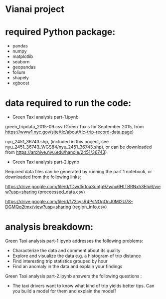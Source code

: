 # Vianai project 
# required Python package: 
- pandas
- numpy
- matplotlib
- seaborn
- geopandas
- folium
- shapely
- xgboost

# data required to run the code:
- Green Taxi analysis part-1.ipynb 

green_tripdata_2015-09.csv (Green Taxis for September 2015, from https://www1.nyc.gov/site/tlc/about/tlc-trip-record-data.page)

nyu_2451_36743.shp, (included in this project, see nyu_2451_36743_WGS84/nyu_2451_36743.shp), or can be downloaded from https://archive.nyu.edu/handle/2451/36743)

- Green Taxi analysis part-2.ipynb

Required data files can be generated by running the part 1 notebook, or downloaded from the following links:

https://drive.google.com/file/d/1Dwd5rloa3ontg9Zwnx6HtTBRNxh3EIp6/view?usp=sharing (proceessed_data.csv) 

https://drive.google.com/file/d/172cysR4PsNOqOnJ0Ml2U78-DGMQq2tmx/view?usp=sharing (region_info.csv)



# analysis breakdown:
Green Taxi analysis part-1.ipynb addresses the following problems:
- Characterize the data and comment about its quality
- Explore and visualize the data e.g. a histogram of trip distance
- Find interesting trip statistics grouped by hour
- Find an anomaly in the data and explain your findings

Green Taxi analysis part-2.ipynb answers the following questions :
- The taxi drivers want to know what kind of trip yields better tips. Can you build a model for them and explain the model?
